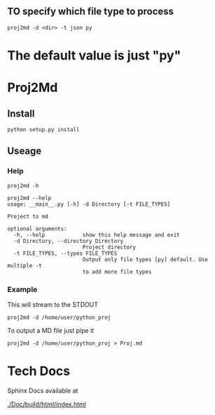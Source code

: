 
## TO specify which file type to process

    proj2md -d <dir> -t json py
    
The default value is just "py"
=======
# Proj2Md 

## Install

    python setup.py install 

## Useage


### Help 

    proj2md -h 

```text
proj2md --help
usage: __main__.py [-h] -d Directory [-t FILE_TYPES]

Project to md

optional arguments:
  -h, --help            show this help message and exit
  -d Directory, --directory Directory
                        Project directory
  -t FILE_TYPES, --types FILE_TYPES
                        Output only file types [py] default. Use multiple -t
                        to add more file types
```

### Example

This will stream to the STDOUT


    proj2md -d /home/user/python_proj 

To output a MD file just pipe it


    proj2md -d /home/user/python_proj > Proj.md

# Tech Docs

Sphinx Docs available at 

[./Doc/build/html/index.html](./Doc/build/html/index.html)


